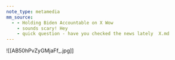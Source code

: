 ```yaml
---
note_type: metamedia
mm_source:
  - - Holding Biden Accountable on X Wow
    - sounds scary! Hey
    - quick question - have you checked the news lately  X.md
---
```


![[AB50hPvZyGMjaFf_.jpg]]


